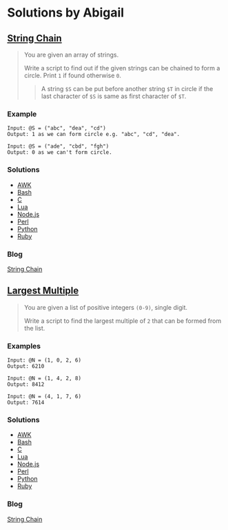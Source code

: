 # Solutions by Abigail
## [String Chain](https://perlweeklychallenge.org/blog/perl-weekly-challenge-115/#TASK1)

> You are given an array of strings.
> 
> Write a script to find out if the given strings can be chained
> to form a circle. Print `1` if found otherwise `0`.
>
> > A string `$S` can be put before another string `$T` in circle
> > if the last character of `$S` is same as first character of `$T`.

### Example
~~~~
Input: @S = ("abc", "dea", "cd")
Output: 1 as we can form circle e.g. "abc", "cd", "dea".

Input: @S = ("ade", "cbd", "fgh")
Output: 0 as we can't form circle.
~~~~

### Solutions
* [AWK](awk/ch-1.awk)
* [Bash](bash/ch-1.sh)
* [C](c/ch-1.c)
* [Lua](lua/ch-1.lua)
* [Node.js](node/ch-1.js)
* [Perl](perl/ch-1.pl)
* [Python](python/ch-1.py)
* [Ruby](ruby/ch-1.rb)

### Blog
[String Chain](https://abigail.github.io/HTML/Perl-Weekly-Challenge/week-115-1.html)

## [Largest Multiple](https://perlweeklychallenge.org/blog/perl-weekly-challenge-115/#TASK2)

> You are given a list of positive integers `(0-9)`, single digit.
>
> Write a script to find the largest multiple of `2` that can be
> formed from the list.

### Examples
~~~~
Input: @N = (1, 0, 2, 6)
Output: 6210

Input: @N = (1, 4, 2, 8)
Output: 8412

Input: @N = (4, 1, 7, 6)
Output: 7614
~~~~

### Solutions
* [AWK](awk/ch-2.awk)
* [Bash](bash/ch-2.sh)
* [C](c/ch-2.c)
* [Lua](lua/ch-2.lua)
* [Node.js](node/ch-2.js)
* [Perl](perl/ch-2.pl)
* [Python](python/ch-2.py)
* [Ruby](ruby/ch-2.rb)

### Blog
[String Chain](https://abigail.github.io/HTML/Perl-Weekly-Challenge/week-115-2.html)
